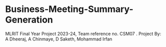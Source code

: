 # Business-Meeting-Summary-Generation
MLRIT Final Year Project 2023-24, Team reference no. CSM07 .  Project By: A Dheeraj, A Chinmaye, D Saketh, Mohammad Irfan


